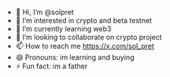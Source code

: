 - 👋 Hi, I’m @solpret
- 👀 I’m interested in crypto and beta testnet
- 🌱 I’m currently learning web3
- 💞️ I’m looking to collaborate on crypto project
- 📫 How to reach me https://x.com/sol_pret
- 😄 Pronouns: im learning and buying
- ⚡ Fun fact: im a father

<!---
solpret/solpret is a ✨ special ✨ repository because its `README.md` (this file) appears on your GitHub profile.
You can click the Preview link to take a look at your changes.
--->
